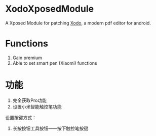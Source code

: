 # XodoXposedModule

A Xposed Module for patching [Xodo](https://xodo.com/), a modern pdf editor for android.

# Functions

1. Gain premium
2. Able to set smart pen (Xiaomi) functions

# 功能

1. 完全获取Pro功能
2. 设置小米智能触控笔功能

设置按键方式：
1. 长按按钮工具按钮——按下触控笔按键